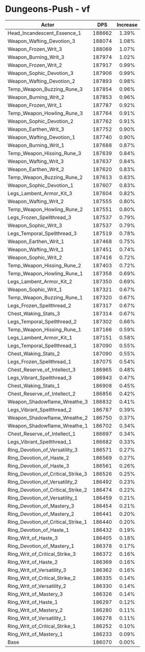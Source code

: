 # Dungeons-Push - vf
| Actor | DPS | Increase |
|---|:---:|:---:|
|Head_Incandescent_Essence_1|188662|1.39%|
|Weapon_Wafting_Devotion_3|188074|1.08%|
|Weapon_Frozen_Writ_3|188069|1.07%|
|Weapon_Burning_Writ_3|187974|1.02%|
|Weapon_Frozen_Writ_2|187917|0.99%|
|Weapon_Sophic_Devotion_3|187906|0.99%|
|Weapon_Wafting_Devotion_2|187893|0.98%|
|Temp_Weapon_Buzzing_Rune_3|187854|0.96%|
|Weapon_Burning_Writ_2|187853|0.96%|
|Weapon_Frozen_Writ_1|187787|0.92%|
|Temp_Weapon_Howling_Rune_3|187764|0.91%|
|Weapon_Sophic_Devotion_2|187762|0.91%|
|Weapon_Earthen_Writ_3|187752|0.90%|
|Weapon_Wafting_Devotion_1|187740|0.90%|
|Weapon_Burning_Writ_1|187688|0.87%|
|Temp_Weapon_Hissing_Rune_3|187639|0.84%|
|Weapon_Wafting_Writ_3|187637|0.84%|
|Weapon_Earthen_Writ_2|187620|0.83%|
|Temp_Weapon_Buzzing_Rune_2|187613|0.83%|
|Weapon_Sophic_Devotion_1|187607|0.83%|
|Legs_Lambent_Armor_Kit_3|187604|0.82%|
|Weapon_Wafting_Writ_2|187555|0.80%|
|Temp_Weapon_Howling_Rune_2|187551|0.80%|
|Legs_Frozen_Spellthread_3|187537|0.79%|
|Weapon_Sophic_Writ_3|187537|0.79%|
|Legs_Temporal_Spellthread_3|187519|0.78%|
|Weapon_Earthen_Writ_1|187468|0.75%|
|Weapon_Wafting_Writ_1|187451|0.74%|
|Weapon_Sophic_Writ_2|187416|0.72%|
|Temp_Weapon_Hissing_Rune_2|187403|0.72%|
|Temp_Weapon_Howling_Rune_1|187358|0.69%|
|Legs_Lambent_Armor_Kit_2|187350|0.69%|
|Weapon_Sophic_Writ_1|187321|0.67%|
|Temp_Weapon_Buzzing_Rune_1|187320|0.67%|
|Legs_Frozen_Spellthread_2|187317|0.67%|
|Chest_Waking_Stats_3|187314|0.67%|
|Legs_Temporal_Spellthread_2|187302|0.66%|
|Temp_Weapon_Hissing_Rune_1|187166|0.59%|
|Legs_Lambent_Armor_Kit_1|187151|0.58%|
|Legs_Temporal_Spellthread_1|187090|0.55%|
|Chest_Waking_Stats_2|187090|0.55%|
|Legs_Frozen_Spellthread_1|187075|0.54%|
|Chest_Reserve_of_Intellect_3|186965|0.48%|
|Legs_Vibrant_Spellthread_3|186943|0.47%|
|Chest_Waking_Stats_1|186908|0.45%|
|Chest_Reserve_of_Intellect_2|186856|0.42%|
|Weapon_Shadowflame_Wreathe_3|186832|0.41%|
|Legs_Vibrant_Spellthread_2|186787|0.39%|
|Weapon_Shadowflame_Wreathe_2|186750|0.37%|
|Weapon_Shadowflame_Wreathe_1|186702|0.34%|
|Chest_Reserve_of_Intellect_1|186697|0.34%|
|Legs_Vibrant_Spellthread_1|186682|0.33%|
|Ring_Devotion_of_Versatility_3|186571|0.27%|
|Ring_Devotion_of_Haste_2|186569|0.27%|
|Ring_Devotion_of_Haste_3|186561|0.26%|
|Ring_Devotion_of_Critical_Strike_3|186526|0.25%|
|Ring_Devotion_of_Versatility_2|186492|0.23%|
|Ring_Devotion_of_Critical_Strike_2|186474|0.22%|
|Ring_Devotion_of_Versatility_1|186459|0.21%|
|Ring_Devotion_of_Mastery_3|186454|0.21%|
|Ring_Devotion_of_Mastery_2|186441|0.20%|
|Ring_Devotion_of_Critical_Strike_1|186440|0.20%|
|Ring_Devotion_of_Haste_1|186432|0.19%|
|Ring_Writ_of_Haste_3|186405|0.18%|
|Ring_Devotion_of_Mastery_1|186378|0.17%|
|Ring_Writ_of_Critical_Strike_3|186372|0.16%|
|Ring_Writ_of_Haste_2|186369|0.16%|
|Ring_Writ_of_Versatility_3|186362|0.16%|
|Ring_Writ_of_Critical_Strike_2|186335|0.14%|
|Ring_Writ_of_Versatility_2|186330|0.14%|
|Ring_Writ_of_Mastery_3|186326|0.14%|
|Ring_Writ_of_Haste_1|186297|0.12%|
|Ring_Writ_of_Mastery_2|186280|0.11%|
|Ring_Writ_of_Versatility_1|186278|0.11%|
|Ring_Writ_of_Critical_Strike_1|186252|0.10%|
|Ring_Writ_of_Mastery_1|186233|0.09%|
|Base|186070|0.00%|
